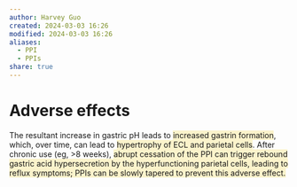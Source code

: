 ```yaml
---
author: Harvey Guo
created: 2024-03-03 16:26
modified: 2024-03-03 16:26
aliases:
  - PPI
  - PPIs
share: true
---
```

# Adverse effects
The resultant increase in gastric pH leads to <span style="background:rgba(240, 200, 0, 0.2)">increased gastrin formation</span>, which, over time, can lead to <span style="background:rgba(240, 200, 0, 0.2)">hypertrophy of ECL and parietal cells</span>.  After chronic use (eg, >8 weeks), <span style="background:rgba(240, 200, 0, 0.2)">abrupt cessation of the PPI can trigger rebound gastric acid hypersecretion by the hyperfunctioning parietal cells, leading to reflux symptoms; PPIs can be slowly tapered to prevent this adverse effect.</span>
